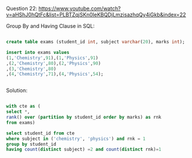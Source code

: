 Question 22:
https://www.youtube.com/watch?v=aHShJ0hQtFc&list=PLBTZqjSKn0IeKBQDjLmzisazhqQy4iGkb&index=22


Group By and Having Clause in SQL:


```sql

create table exams (student_id int, subject varchar(20), marks int);

insert into exams values 
(1,'Chemistry',91),(1,'Physics',91)
,(2,'Chemistry',80),(2,'Physics',90)
,(3,'Chemistry',80)
,(4,'Chemistry',71),(4,'Physics',54);



```


Solution:


```sql

with cte as (
select *,
rank() over (partition by student_id order by marks) as rnk
from exams)

select student_id from cte
where subject in ('chemistry', 'physics') and rnk = 1
group by student_id
having count(distinct subject) =2 and count(distinct rnk)=1



```